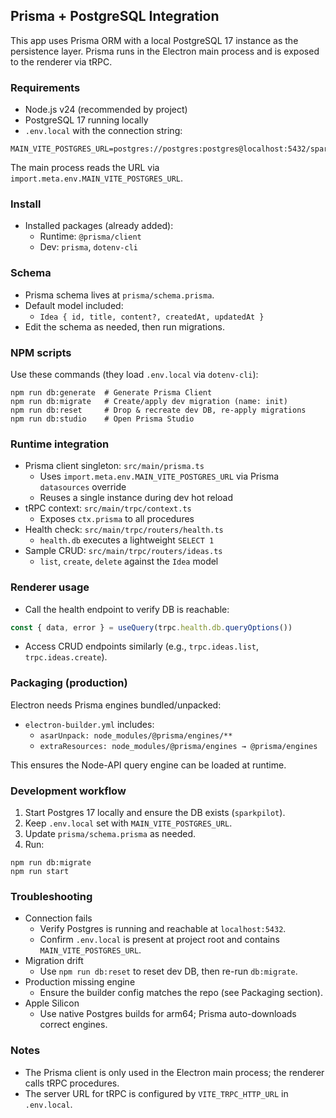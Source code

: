 ## Prisma + PostgreSQL Integration

This app uses Prisma ORM with a local PostgreSQL 17 instance as the persistence layer. Prisma runs in the Electron main process and is exposed to the renderer via tRPC.

### Requirements

- Node.js v24 (recommended by project)
- PostgreSQL 17 running locally
- `.env.local` with the connection string:

```
MAIN_VITE_POSTGRES_URL=postgres://postgres:postgres@localhost:5432/sparkpilot
```

The main process reads the URL via `import.meta.env.MAIN_VITE_POSTGRES_URL`.

### Install

- Installed packages (already added):
  - Runtime: `@prisma/client`
  - Dev: `prisma`, `dotenv-cli`

### Schema

- Prisma schema lives at `prisma/schema.prisma`.
- Default model included:
  - `Idea { id, title, content?, createdAt, updatedAt }`
- Edit the schema as needed, then run migrations.

### NPM scripts

Use these commands (they load `.env.local` via `dotenv-cli`):

```
npm run db:generate  # Generate Prisma Client
npm run db:migrate   # Create/apply dev migration (name: init)
npm run db:reset     # Drop & recreate dev DB, re-apply migrations
npm run db:studio    # Open Prisma Studio
```

### Runtime integration

- Prisma client singleton: `src/main/prisma.ts`
  - Uses `import.meta.env.MAIN_VITE_POSTGRES_URL` via Prisma `datasources` override
  - Reuses a single instance during dev hot reload
- tRPC context: `src/main/trpc/context.ts`
  - Exposes `ctx.prisma` to all procedures
- Health check: `src/main/trpc/routers/health.ts`
  - `health.db` executes a lightweight `SELECT 1`
- Sample CRUD: `src/main/trpc/routers/ideas.ts`
  - `list`, `create`, `delete` against the `Idea` model

### Renderer usage

- Call the health endpoint to verify DB is reachable:

```ts
const { data, error } = useQuery(trpc.health.db.queryOptions())
```

- Access CRUD endpoints similarly (e.g., `trpc.ideas.list`, `trpc.ideas.create`).

### Packaging (production)

Electron needs Prisma engines bundled/unpacked:

- `electron-builder.yml` includes:
  - `asarUnpack: node_modules/@prisma/engines/**`
  - `extraResources: node_modules/@prisma/engines → @prisma/engines`

This ensures the Node-API query engine can be loaded at runtime.

### Development workflow

1. Start Postgres 17 locally and ensure the DB exists (`sparkpilot`).
2. Keep `.env.local` set with `MAIN_VITE_POSTGRES_URL`.
3. Update `prisma/schema.prisma` as needed.
4. Run:

```
npm run db:migrate
npm run start
```

### Troubleshooting

- Connection fails
  - Verify Postgres is running and reachable at `localhost:5432`.
  - Confirm `.env.local` is present at project root and contains `MAIN_VITE_POSTGRES_URL`.
- Migration drift
  - Use `npm run db:reset` to reset dev DB, then re-run `db:migrate`.
- Production missing engine
  - Ensure the builder config matches the repo (see Packaging section).
- Apple Silicon
  - Use native Postgres builds for arm64; Prisma auto-downloads correct engines.

### Notes

- The Prisma client is only used in the Electron main process; the renderer calls tRPC procedures.
- The server URL for tRPC is configured by `VITE_TRPC_HTTP_URL` in `.env.local`.
